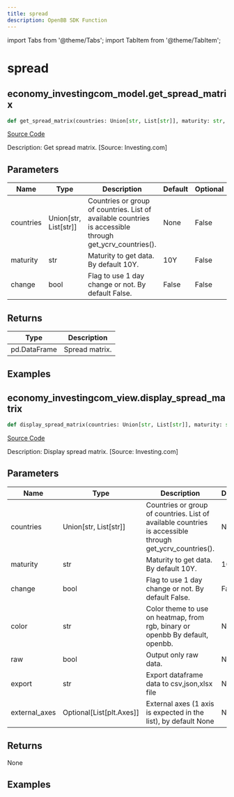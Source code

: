 ```yaml
---
title: spread
description: OpenBB SDK Function
---
```


import Tabs from '@theme/Tabs';
import TabItem from '@theme/TabItem';

# spread

<Tabs>
<TabItem value="model" label="Model" default>

## economy_investingcom_model.get_spread_matrix

```python title='openbb_terminal/economy/investingcom_model.py'
def get_spread_matrix(countries: Union[str, List[str]], maturity: str, change: bool) -> DataFrame:
```
[Source Code](https://github.com/OpenBB-finance/OpenBBTerminal/tree/main/openbb_terminal/economy/investingcom_model.py#L224)

Description: Get spread matrix. [Source: Investing.com]

## Parameters

| Name | Type | Description | Default | Optional |
| ---- | ---- | ----------- | ------- | -------- |
| countries | Union[str, List[str]] | Countries or group of countries. List of available countries is accessible through get_ycrv_countries(). | None | False |
| maturity | str | Maturity to get data. By default 10Y. | 10Y | False |
| change | bool | Flag to use 1 day change or not. By default False. | False | False |

## Returns

| Type | Description |
| ---- | ----------- |
| pd.DataFrame | Spread matrix. |

## Examples



</TabItem>
<TabItem value="view" label="View">

## economy_investingcom_view.display_spread_matrix

```python title='openbb_terminal/economy/investingcom_view.py'
def display_spread_matrix(countries: Union[str, List[str]], maturity: str, change: bool, color: str, raw: bool, external_axes: Union[List[matplotlib.axes._axes.Axes], NoneType], export: str) -> None:
```
[Source Code](https://github.com/OpenBB-finance/OpenBBTerminal/tree/main/openbb_terminal/economy/investingcom_view.py#L39)

Description: Display spread matrix. [Source: Investing.com]

## Parameters

| Name | Type | Description | Default | Optional |
| ---- | ---- | ----------- | ------- | -------- |
| countries | Union[str, List[str]] | Countries or group of countries. List of available countries is accessible through get_ycrv_countries(). | None | False |
| maturity | str | Maturity to get data. By default 10Y. | 10Y | False |
| change | bool | Flag to use 1 day change or not. By default False. | False | False |
| color | str | Color theme to use on heatmap, from rgb, binary or openbb By default, openbb. | None | False |
| raw | bool | Output only raw data. | None | False |
| export | str | Export dataframe data to csv,json,xlsx file | None | False |
| external_axes | Optional[List[plt.Axes]] | External axes (1 axis is expected in the list), by default None | None | True |

## Returns

None

## Examples



</TabItem>
</Tabs>